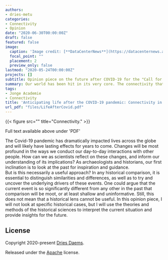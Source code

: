 ```yaml
---
authors:
- dries-metu
categories:
- Connectivity
- Opinion
date: "2020-06-30T00:00:00Z"
draft: false
featured: false
image:
  caption: 'Image credit: [**DataCenterNews**](https://datacenternews.asia/story/centurylink-expands-network-connectivity-options-global-data-centre-customers)'
  focal_point: ""
  placement: 2
  preview_only: false
lastmod: "2020-05-24T00:00:00Z"
projects: []
subtitle: Opinion piece on the future after COVID-19 for the "Call for Inspiration" from the Jonge Academie
summary: Our world has been hit in its very core. The connectivity that so characterises our modern world, is also one of the drivers of the pandamic that wanders through our society. Can we rethink this connectivity in a way that it addresses this brave new world? And can we use a historical lens to aid this rethinking?
tags:
- Jonge Academie
- Connectivity
title: 'Anticipating life after the COVID-19 pandemic: Connectivity in past, present and future societies.'
url_pdf: "files/LifeAfterCovid.pdf"
---
```


{{< figure src="" title="Connectivity." >}}

Full text available above under 'PDF'

The Covid-19 pandemic has dramatically impacted lives across the globe and will likely have lasting effects for years to come. Changes will be most profound in the ways we conduct our day-to-day interactions with other people. How can we as scientists reflect on these changes, and inform our understanding of its implications? As archaeologists and historians, our first inclination is to look at the past for inspiration and guidance.  
But is this necessarily a useful approach? In any historical comparison, it is essential to distinguish similarities and differences, as well as to try and uncover the underlying drivers of these events. One could argue that the current event is so significantly different from any other in the past that comparison will be moot, or at least shallow and uninformative. Still, this does not mean that a historical lens cannot be useful. In this opinion piece, I will not look at specific historical cases, but I will use the theories and methods of the historical sciences to interpret the current situation and provide insights for the future.


## License

Copyright 2020-present [Dries Daems](https://driesdaems.com).

Released under the [Apache](https://github.com/driesdaems10/website/LICENSE.md) license.
